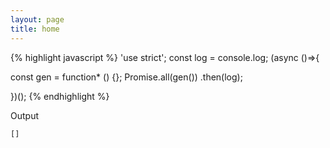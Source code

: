```yaml
---
layout: page
title: home
---
```


{% highlight javascript %}
'use strict'; const log = console.log; (async ()=>{

const gen = function* () {};
Promise.all(gen())
       .then(log);

})();
{% endhighlight %}

Output

```
[]
```
